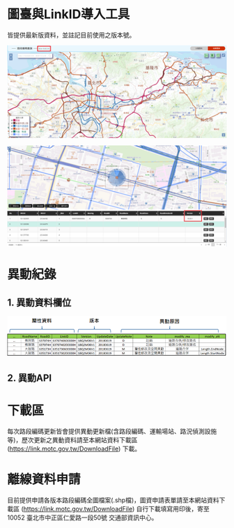 # 圖臺與LinkID導入工具

皆提供最新版資料，並註記目前使用之版本號。

![](006.png)

![](007.png)


# 異動紀錄

## 1.	異動資料欄位

![](001.png)




## 2.	異動API



# 下載區

每次路段編碼更新皆會提供異動更新檔(含路段編碼、運輸場站、路況偵測設施等)，歷次更新之異動資料請至本網站資料下載區 (https://link.motc.gov.tw/DownloadFile) 下載。

# 離線資料申請

目前提供申請各版本路段編碼全圖檔案(.shp檔)，圖資申請表單請至本網站資料下載區 (https://link.motc.gov.tw/DownloadFile) 自行下載填寫用印後，寄至 10052 臺北市中正區仁愛路一段50號 交通部資訊中心。
